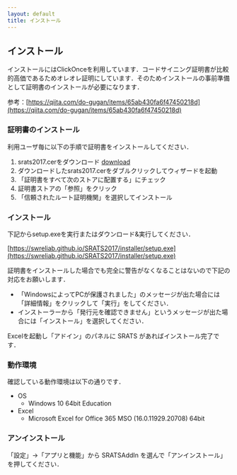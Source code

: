 ```yaml
---
layout: default
title: インストール
---
```


## インストール

インストールにはClickOnceを利用しています．コードサイニング証明書が比較的高価であるためオレオレ証明にしています．そのためインストールの事前準備として証明書のインストールが必要になります．

参考：[https://qiita.com/do-gugan/items/65ab430fa6f47450218d](https://qiita.com/do-gugan/items/65ab430fa6f47450218d)

### 証明書のインストール

利用ユーザ毎に以下の手順で証明書をインストールしてください．

1. srats2017.cerをダウンロード [download](https://gist.github.com/okamumu/eacab78f6099a7df01eedca56712b73d/raw/b07852c8625283a51d4e9b91ad73fe9db4c4b5f1/srats2017.cer)
1. ダウンロードしたsrats2017.cerをダブルクリックしてウィザードを起動
1. 「証明書をすべて次のストアに配置する」にチェック
1. 証明書ストアの「参照」をクリック
1. 「信頼されたルート証明機関」を選択してインストール

### インストール

下記からsetup.exeを実行またはダウンロード&実行してください．

[https://swreliab.github.io/SRATS2017/installer/setup.exe](https://swreliab.github.io/SRATS2017/installer/setup.exe)

証明書をインストールした場合でも完全に警告がなくなることはないので下記の対応をお願いします．

- 「WindowsによってPCが保護されました」のメッセージが出た場合には「詳細情報」をクリックして「実行」をしてください．
- インストーラーから「発行元を確認できません」というメッセージが出た場合には「インストール」を選択してください．

Excelを起動し「アドイン」のパネルに SRATS があればインストール完了です．

### 動作環境

確認している動作環境は以下の通りです．

- OS
  - Windows 10 64bit Education
- Excel
  - Microsoft Excel for Office 365 MSO (16.0.11929.20708) 64bit

### アンインストール

「設定」->「アプリと機能」から SRATSAddIn を選んで「アンインストール」を押してください．

